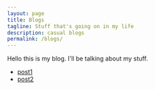 ```yaml
---
layout: page
title: Blogs
tagline: Stuff that's going on in my life
description: casual blogs
permalink: /blogs/
---
```

Hello this is my blog. I'll be talking about my stuff.

- [post1](https://jshimlah.github.io/blogs/post1.html)
- [post2](https://jshimlah.github.io/blogs/post2.html)